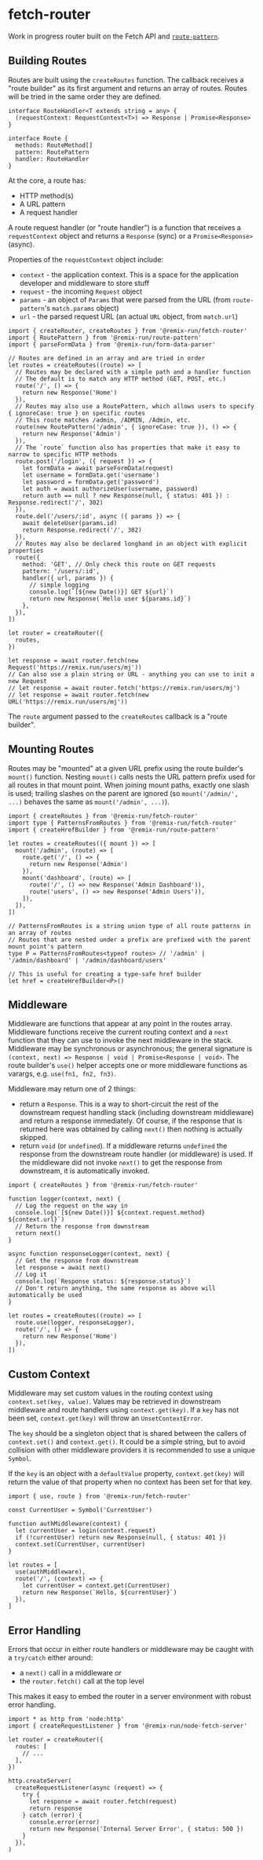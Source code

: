 # fetch-router

Work in progress router built on the Fetch API and [`route-pattern`](../route-pattern).

## Building Routes

Routes are built using the `createRoutes` function. The callback receives a "route builder" as its first argument and returns an array of routes. Routes will be tried in the same order they are defined.

```tsx
interface RouteHandler<T extends string = any> {
  (requestContext: RequestContext<T>) => Response | Promise<Response>
}

interface Route {
  methods: RouteMethod[]
  pattern: RoutePattern
  handler: RouteHandler
}
```

At the core, a route has:

- HTTP method(s)
- A URL pattern
- A request handler

A route request handler (or "route handler") is a function that receives a `requestContext` object and returns a `Response` (sync) or a `Promise<Response>` (async).

Properties of the `requestContext` object include:

- `context` - the application context. This is a space for the application developer and middleware to store stuff
- `request` - the incoming `Request` object
- `params` - an object of `Params` that were parsed from the URL (from `route-pattern`'s `match.params` object)
- `url` - the parsed request URL (an actual `URL` object, from `match.url`)

```tsx
import { createRouter, createRoutes } from '@remix-run/fetch-router'
import { RoutePattern } from '@remix-run/route-pattern'
import { parseFormData } from '@remix-run/form-data-parser'

// Routes are defined in an array and are tried in order
let routes = createRoutes((route) => [
  // Routes may be declared with a simple path and a handler function
  // The default is to match any HTTP method (GET, POST, etc.)
  route('/', () => {
    return new Response('Home')
  }),
  // Routes may also use a RoutePattern, which allows users to specify { ignoreCase: true } on specific routes
  // This route matches /admin, /ADMIN, /Admin, etc.
  route(new RoutePattern('/admin', { ignoreCase: true }), () => {
    return new Response('Admin')
  }),
  // The `route` function also has properties that make it easy to narrow to specific HTTP methods
  route.post('/login', ({ request }) => {
    let formData = await parseFormData(request)
    let username = formData.get('username')
    let password = formData.get('password')
    let auth = await authorizeUser(username, password)
    return auth == null ? new Response(null, { status: 401 }) : Response.redirect('/', 302)
  }),
  route.del('/users/:id', async ({ params }) => {
    await deleteUser(params.id)
    return Response.redirect('/', 302)
  }),
  // Routes may also be declared longhand in an object with explicit properties
  route({
    method: 'GET', // Only check this route on GET requests
    pattern: '/users/:id',
    handler({ url, params }) {
      // simple logging
      console.log(`[${new Date()}] GET ${url}`)
      return new Response(`Hello user ${params.id}`)
    },
  }),
])

let router = createRouter({
  routes,
})

let response = await router.fetch(new Request('https://remix.run/users/mj'))
// Can also use a plain string or URL - anything you can use to init a new Request
// let response = await router.fetch('https://remix.run/users/mj')
// let response = await router.fetch(new URL('https://remix.run/users/mj'))
```

The `route` argument passed to the `createRoutes` callback is a "route builder".

## Mounting Routes

Routes may be "mounted" at a given URL prefix using the route builder's `mount()` function. Nesting `mount()` calls nests the URL pattern prefix used for all routes in that mount point. When joining mount paths, exactly one slash is used; trailing slashes on the parent are ignored (so `mount('/admin/', ...)` behaves the same as `mount('/admin', ...)`).

```tsx
import { createRoutes } from '@remix-run/fetch-router'
import type { PatternsFromRoutes } from '@remix-run/fetch-router'
import { createHrefBuilder } from '@remix-run/route-pattern'

let routes = createRoutes(({ mount }) => [
  mount('/admin', (route) => [
    route.get('/', () => {
      return new Response('Admin')
    }),
    mount('dashboard', (route) => [
      route('/', () => new Response('Admin Dashboard')),
      route('users', () => new Response('Admin Users')),
    ]),
  ]),
])

// PatternsFromRoutes is a string union type of all route patterns in an array of routes
// Routes that are nested under a prefix are prefixed with the parent mount point's pattern
type P = PatternsFromRoutes<typeof routes> // '/admin' | '/admin/dashboard' | '/admin/dashboard/users'

// This is useful for creating a type-safe href builder
let href = createHrefBuilder<P>()
```

## Middleware

Middleware are functions that appear at any point in the routes array. Middleware functions receive the current routing context and a `next` function that they can use to invoke the next middleware in the stack. Middleware may be synchronous or asynchronous; the general signature is `(context, next) => Response | void | Promise<Response | void>`. The route builder's `use()` helper accepts one or more middleware functions as varargs, e.g. `use(fn1, fn2, fn3)`.

Middleware may return one of 2 things:

- return a `Response`. This is a way to short-circuit the rest of the downstream request handling stack (including downstream middleware) and return a response immediately. Of course, if the response that is returned here was obtained by calling `next()` then nothing is actually skipped.
- return `void` (or `undefined`). If a middleware returns `undefined` the response from the downstream route handler (or middleware) is used. If the middleware did not invoke `next()` to get the response from downstream, it is automatically invoked.

```tsx
import { createRoutes } from '@remix-run/fetch-router'

function logger(context, next) {
  // Log the request on the way in
  console.log(`[${new Date()}] ${context.request.method} ${context.url}`)
  // Return the response from downstream
  return next()
}

async function responseLogger(context, next) {
  // Get the response from downstream
  let response = await next()
  // Log it
  console.log(`Response status: ${response.status}`)
  // Don't return anything, the same response as above will automatically be used
}

let routes = createRoutes((route) => [
  route.use(logger, responseLogger),
  route('/', () => {
    return new Response('Home')
  }),
])
```

## Custom Context

Middleware may set custom values in the routing context using `context.set(key, value)`. Values may be retrieved in downstream middleware and route handlers using `context.get(key)`. If a `key` has not been set, `context.get(key)` will throw an `UnsetContextError`.

The `key` should be a singleton object that is shared between the callers of `context.set()` and `context.get()`. It could be a simple string, but to avoid collision with other middleware providers it is recommended to use a unique `Symbol`.

If the `key` is an object with a `defaultValue` property, `context.get(key)` will return the value of that property when no context has been set for that key.

```tsx
import { use, route } from '@remix-run/fetch-router'

const CurrentUser = Symbol('CurrentUser')

function authMiddleware(context) {
  let currentUser = login(context.request)
  if (!currentUser) return new Response(null, { status: 401 })
  context.set(CurrentUser, currentUser)
}

let routes = [
  use(authMiddleware),
  route('/', (context) => {
    let currentUser = context.get(CurrentUser)
    return new Response(`Hello, ${currentUser}`)
  }),
]
```

## Error Handling

Errors that occur in either route handlers or middleware may be caught with a `try/catch` either around:

- a `next()` call in a middleware or
- the `router.fetch()` call at the top level

This makes it easy to embed the router in a server environment with robust error handling.

```tsx
import * as http from 'node:http'
import { createRequestListener } from '@remix-run/node-fetch-server'

let router = createRouter({
  routes: [
    // ...
  ],
})

http.createServer(
  createRequestListener(async (request) => {
    try {
      let response = await router.fetch(request)
      return response
    } catch (error) {
      console.error(error)
      return new Response('Internal Server Error', { status: 500 })
    }
  }),
)
```
